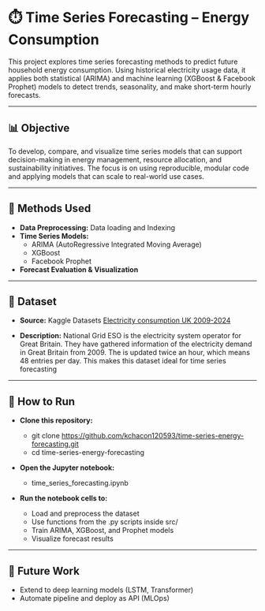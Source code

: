 # ⏱️ Time Series Forecasting – Energy Consumption

This project explores time series forecasting methods to predict future household energy consumption. Using historical electricity usage data, it applies both statistical (ARIMA) and machine learning (XGBoost & Facebook Prophet) models to detect trends, seasonality, and make short-term hourly forecasts.

---

## 📊 Objective

To develop, compare, and visualize time series models that can support decision-making in energy management, resource allocation, and sustainability initiatives. The focus is on using reproducible, modular code and applying models that can scale to real-world use cases.

---

## 🧠 Methods Used
- **Data Preprocessing:** Data loading and Indexing
- **Time Series Models:**
  - ARIMA (AutoRegressive Integrated Moving Average)
  - XGBoost
  - Facebook Prophet
- **Forecast Evaluation & Visualization**

---

## 📂 Dataset

- **Source:** Kaggle Datasets
  [Electricity consumption UK 2009-2024](https://www.kaggle.com/datasets/albertovidalrod/electricity-consumption-uk-20092022)

- **Description:** National Grid ESO is the electricity system operator for Great Britain. They have gathered information of the electricity demand in Great Britain from 2009. The is updated twice an hour, which means 48 entries per day. This makes this dataset ideal for time series forecasting

---

## 🧪 How to Run

- **Clone this repository:**
  - git clone https://github.com/kchacon120593/time-series-energy-forecasting.git
  - cd time-series-energy-forecasting

- **Open the Jupyter notebook:**
  - time_series_forecasting.ipynb

- **Run the notebook cells to:**
  - Load and preprocess the dataset
  - Use functions from the .py scripts inside src/
  -  Train ARIMA, XGBoost, and Prophet models
  - Visualize forecast results

---

## 🧠 Future Work
  - Extend to deep learning models (LSTM, Transformer)
  - Automate pipeline and deploy as API (MLOps)


